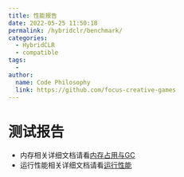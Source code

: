 ```yaml
---
title: 性能报告
date: 2022-05-25 11:50:18
permalink: /hybridclr/benchmark/
categories:
  - HybridCLR
  - compatible
tags:
  - 
author: 
  name: Code Philosophy
  link: https://github.com/focus-creative-games
---
```


# 测试报告

- 内存相关详细文档请看[内存占用与GC](/hybridclr/memory/)
- 运行性能相关详细文档请看[运行性能](/hybridclr/performance/)
